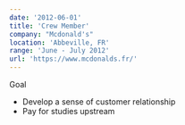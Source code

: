 ```yaml
---
date: '2012-06-01'
title: 'Crew Member'
company: "Mcdonald's"
location: 'Abbeville, FR'
range: 'June - July 2012'
url: 'https://www.mcdonalds.fr/'
---
```


Goal

- Develop a sense of customer relationship
- Pay for studies upstream
